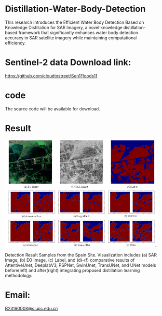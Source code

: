 # Distillation-Water-Body-Detection

This research introduces the Efficient Water Body Detection Based on Knowledge Distillation for SAR Imagery, a novel knowledge distillation-based framework that significantly enhances water body detection accuracy in SAR satellite imagery while maintaining computational efficiency.


# Sentinel-2 data Download link:
https://github.com/cloudtostreet/Sen1Floods11

# code 
The source code will be available for download.

# Result
![](./res.png)

Detection Result Samples from the Spain Site. Visualization includes (a) SAR Image, (b) EO Image, (c) Label, and (d)-(f) comparative results of AttentiveUnet, DeeplabV3, PSPNet, SwinUnet, TransUNet, and UNet models before(left) and after(right) integrating proposed distillation learning methodology.

# Email:
B23160008@s.upc.edu.cn